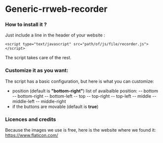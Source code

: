 # Generic-rrweb-recorder

### How to install it ?

Just include a line in the header of your website :

```
<script type="text/javascript" src="path/of/js/file/recorder.js"></script>
```

The script takes care of the rest.

### Customize it as you want:

The script has a basic configuration, but here is what you can customize:
- position (default is **"bottom-right"**)
  list of avaibalble position:
-- bottom
-- bottom-right
-- bottom-left
-- top
-- top-right
-- top-left
-- middle
-- middle-left
-- middle-right
- if the buttons are movable (default is **true**)


### Licences and credits

Because the images we use is free, here is the website where we found it: https://www.flaticon.com/

